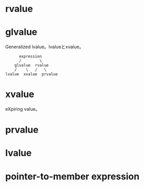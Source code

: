 # rvalue

# glvalue
Generalized lvalue。lvalueとxvalue。

          expression
          /        \ 
        glvalue  rvalue
        /    \   /   \
    lvalue  xvalue  prvalue

# xvalue
eXpiring value。

# prvalue

# lvalue

# pointer-to-member expression

